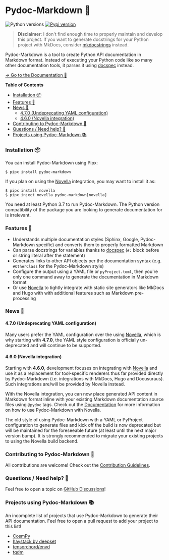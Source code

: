 # Pydoc-Markdown 📃

![Python versions](https://img.shields.io/pypi/pyversions/pydoc-markdown?style=for-the-badge)
[![Pypi version](https://img.shields.io/pypi/v/pydoc-markdown?style=for-the-badge)](https://pypi.org/project/pydoc-markdown/)

> __Disclaimer__: I don't find enough time to properly maintain and develop this project. If you want to generate
> docstrings for your Python project with MkDocs, consider [mkdocstrings](https://mkdocstrings.github.io/) instead.

Pydoc-Markdown is a tool to create Python API documentation in Markdown format. Instead of executing your Python
code like so many other documentation tools, it parses it using [docspec][] instead.

[→ Go to the Documentation 📘][Documentation]

  [contrib]: https://github.com/NiklasRosenstein/pydoc-markdown/blob/develop/.github/CONTRIBUTING.md
  [docspec]: https://niklasrosenstein.github.io/docspec/
  [Documentation]: https://niklasrosenstein.github.io/pydoc-markdown/
  [MkDocs]: https://www.mkdocs.org/
  [Novella]: https://niklasrosenstein.github.io/novella/
  [Novella build backend]: https://niklasrosenstein.github.io/pydoc-markdown/usage/novella/

__Table of Contents__

* [Installation 📦](#installation-)
* [Features 🌟](#features-)
* [News 📢](#news-)
  * [4.7.0 (Undeprecating YAML configuration)](#470-undeprecating-yaml-configuration)
  * [4.6.0 (Novella integration)](#460-novella-integration)
* [Contributing to Pydoc-Markdown 🤝](#contributing-to-pydoc-markdown-)
* [Questions / Need help? 🤔](#questions--need-help-)
* [Projects using Pydoc-Markdown 📚](#projects-using-pydoc-markdown-)

### Installation 📦

You can install Pydoc-Markdown using Pipx:

    $ pipx install pydoc-markdown

If you plan on using the [Novella][] integration, you may want to install it as:

    $ pipx install novella
    $ pipx inject novella pydoc-markdown[novella]

You need at least Python 3.7 to run Pydoc-Markdown. The Python version compatibility of the package you are looking to
generate documentation for is irrelevant.

### Features 🌟

* Understands multiple documentation styles (Sphinx, Google, Pydoc-Markdown specific) and converts them to properly
  formatted Markdown
* Can parse docstrings for variables thanks to [docspec][] (`#:` block before or string literal after the statement)
* Generates links to other API objects per the documentation syntax (e.g. `#OtherClass` for the Pydoc-Markdown style)
* Configure the output using a YAML file or `pyProject.toml`, then you're only one command away to generate the
  documentation in Markdown format
* Or use [Novella][] to tightly integrate with static site generators like MkDocs and Hugo with with additional
  features such as Markdown pre-processing

### News 📢

#### 4.7.0 (Undeprecating YAML configuration)

Many users prefer the YAML configuration over the using [Novella][], which is why starting with __4.7.0__, the YAML
style configuration is officially un-deprecated and will continue to be supported.

#### 4.6.0 (Novella integration)

Starting with __4.6.0__, development focuses on integrating with [Novella][] and use it as a replacement for
tool-specific renderers thus far provided directly by Pydoc-Markdown (i.e. integrations with MkDocs, Hugo and
Docusuraus). Such integrations are/will be provided by Novella instead.

With the Novella integration, you can now place generated API content in Markdown format inline with your
existing Markdown documentation source files using `@pydoc` tags. Check out the [Documentation][] for more
information on how to use Pydoc-Markdown with Novella.

The old style of using Pydoc-Markdown with a YAML or PyProject configuration to generate files and kick off the
build is now deprecated but will be maintained for the foreseeable future (at least until the next major version
bump). It is strongly recommended to migrate your existing projects to using the Novella build backend.

### Contributing to Pydoc-Markdown 🤝

All contributions are welcome! Check out the [Contribution Guidelines][contrib].

### Questions / Need help? 🤔

Feel free to open a topic on [GitHub Discussions](https://github.com/NiklasRosenstein/pydoc-markdown/discussions)!

### Projects using Pydoc-Markdown 📚

An incomplete list of projects that use Pydoc-Markdown to generate their API documentation. Feel free to open a
pull request to add your project to this list!

* [CosmPy](https://docs.fetch.ai/CosmPy/)
* [haystack by deepset](https://docs.haystack.deepset.ai/)
* [tensorchord/envd](https://envd.tensorchord.ai/api/starlark/v0/config.html)
* [tqdm](https://tqdm.github.io/)
